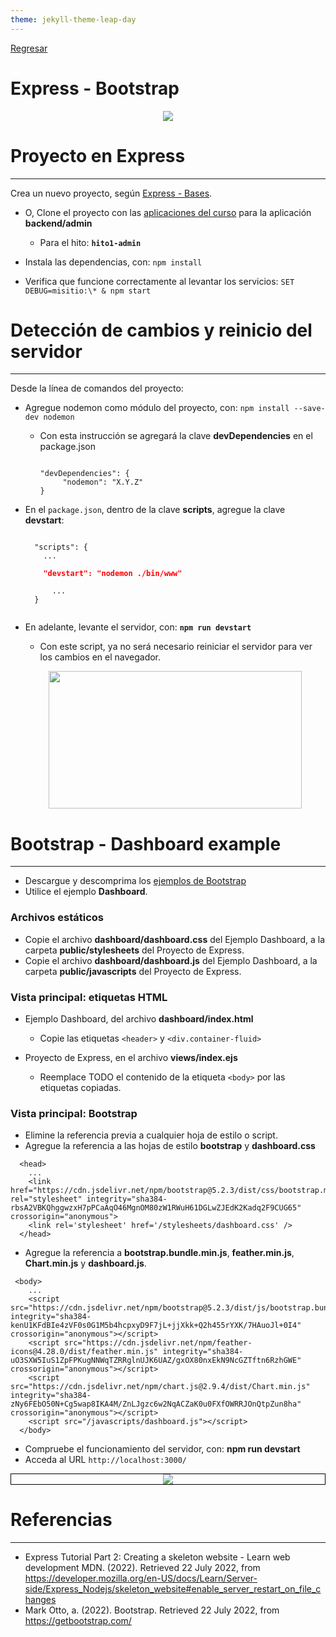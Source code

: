 ```yaml
---
theme: jekyll-theme-leap-day
---
```


[Regresar](/DAWM/)

Express - Bootstrap
===============

<p align="center">
  <img src="imagenes/node_express_bootstrap.webp">
</p>

Proyecto en Express
===================

* * *

Crea un nuevo proyecto, según [Express - Bases](https://dawfiec.github.io/DAWM/tutoriales/express_bases.html).

* O, Clone el proyecto con las [aplicaciones del curso](https://github.com/DAWFIEC/DAWM-apps) para la aplicación **backend/admin**
    - Para el hito: **`hito1-admin`**

* Instala las dependencias, con: `npm install`
* Verifica que funcione correctamente al levantar los servicios: `SET DEBUG=misitio:\* & npm start`



Detección de cambios y reinicio del servidor
============================================

* * *

Desde la línea de comandos del proyecto:

* Agregue nodemon como módulo del proyecto, con: `npm install --save-dev nodemon`
  + Con esta instrucción se agregará la clave **devDependencies** en el package.json

	<pre><code>
	"devDependencies": {  
	     "nodemon": "X.Y.Z"  
	}
	</code></pre>

* En el `package.json`, dentro de la clave **scripts**, agregue la clave **devstart**:

	<pre><code>
	"scripts": {  
	  ...
	  <b style="color:red">
	  "devstart": "nodemon ./bin/www"
		</b>
		...
	}  
	</code></pre>

* En adelante, levante el servidor, con: **`npm run devstart`**
  + Con este script, ya no será necesario reiniciar el servidor para ver los cambios en el navegador.

  <p align="center">
    <img width="405" height="220" src="imagenes/nodemon.png">
  </p>


Bootstrap - Dashboard example
=============================

* * *

* Descargue y descomprima los [ejemplos de Bootstrap](https://getbootstrap.com/docs/5.2/examples/)
* Utilice el ejemplo **Dashboard**.

### Archivos estáticos

* Copie el archivo **dashboard/dashboard.css** del Ejemplo Dashboard, a la carpeta **public/stylesheets** del Proyecto de Express.
* Copie el archivo **dashboard/dashboard.js** del Ejemplo Dashboard, a la carpeta **public/javascripts** del Proyecto de Express.

### Vista principal: etiquetas HTML

* Ejemplo Dashboard, del archivo **dashboard/index.html**
	+ Copie las etiquetas `<header>` y `<div.container-fluid>`

* Proyecto de Express, en el archivo **views/index.ejs**
	+ Reemplace TODO el contenido de la etiqueta `<body>` por las etiquetas copiadas.
	
### Vista principal: Bootstrap

* Elimine la referencia previa a cualquier hoja de estilo o script.
* Agregue la referencia a las hojas de estilo **bootstrap** y **dashboard.css**

```
  <head>
	...
	<link href="https://cdn.jsdelivr.net/npm/bootstrap@5.2.3/dist/css/bootstrap.min.css" rel="stylesheet" integrity="sha384-rbsA2VBKQhggwzxH7pPCaAqO46MgnOM80zW1RWuH61DGLwZJEdK2Kadq2F9CUG65" crossorigin="anonymous">
    <link rel='stylesheet' href='/stylesheets/dashboard.css' />
  </head>
```
	
* Agregue la referencia a **bootstrap.bundle.min.js**, **feather.min.js**, **Chart.min.js** y **dashboard.js**.

```
 <body>
	...
	<script src="https://cdn.jsdelivr.net/npm/bootstrap@5.2.3/dist/js/bootstrap.bundle.min.js" integrity="sha384-kenU1KFdBIe4zVF0s0G1M5b4hcpxyD9F7jL+jjXkk+Q2h455rYXK/7HAuoJl+0I4" crossorigin="anonymous"></script>
    <script src="https://cdn.jsdelivr.net/npm/feather-icons@4.28.0/dist/feather.min.js" integrity="sha384-uO3SXW5IuS1ZpFPKugNNWqTZRRglnUJK6UAZ/gxOX80nxEkN9NcGZTftn6RzhGWE" crossorigin="anonymous"></script>
    <script src="https://cdn.jsdelivr.net/npm/chart.js@2.9.4/dist/Chart.min.js" integrity="sha384-zNy6FEbO50N+Cg5wap8IKA4M/ZnLJgzc6w2NqACZaK0u0FXfOWRRJOnQtpZun8ha" crossorigin="anonymous"></script>
    <script src="/javascripts/dashboard.js"></script>
  </body>
```

* Compruebe el funcionamiento del servidor, con: **npm run devstart**
* Acceda al URL `http://localhost:3000/` 

<p align="center" style="border: 0.5pt solid black;">
  <img src="imagenes/express_bootstrap.png">
</p>


Referencias 
===========

* * *

* Express Tutorial Part 2: Creating a skeleton website - Learn web development MDN. (2022). Retrieved 22 July 2022, from https://developer.mozilla.org/en-US/docs/Learn/Server-side/Express_Nodejs/skeleton_website#enable_server_restart_on_file_changes
* Mark Otto, a. (2022). Bootstrap. Retrieved 22 July 2022, from https://getbootstrap.com/